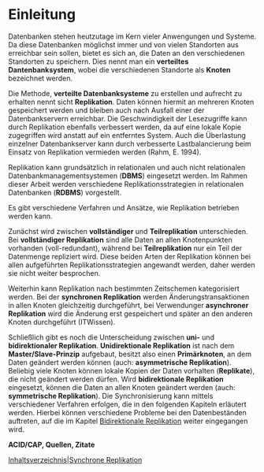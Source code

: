 # Einleitung

Datenbanken stehen heutzutage im Kern vieler Anwengungen und Systeme. Da diese Datenbanken möglichst immer und von vielen Standorten aus erreichbar sein sollen, bietet es sich an, die Daten an den verschiedenen Standorten zu speichern. Dies nennt man ein **verteiltes Dantenbanksystem**, wobei die verschiedenen Standorte als **Knoten** bezeichnet werden.

Die Methode, **verteilte Datenbanksysteme** zu erstellen und aufrecht zu erhalten nennt sicht **Replikation**. Daten können hiermit an mehreren Knoten gespeichert werden und bleiben auch nach Ausfall einer der Datenbankservern erreichbar. Die Geschwindigkeit der Lesezugriffe kann durch Replikation ebenfalls verbessert werden, da auf eine lokale Kopie zugegriffen wird anstatt auf ein entferntes System. Auch die Überlastung einzelner Datenbankserver kann durch verbesserte Lastbalancierung beim Einsatz von Replikation vermieden werden (Rahm, E. 1994).

Replikation kann grundsätzlich in relationalen und auch nicht relationalen Datenbankmanagementsystemen (**DBMS**) eingesetzt werden. Im Rahmen dieser Arbeit werden verschiedene Replikationsstrategien in relationalen Datenbanken (**RDBMS**) vorgestellt.

Es gibt verschiedene Verfahren und Ansätze, wie Replikation betrieben werden kann.

Zunächst wird zwischen **vollständiger** und **Teilreplikation** unterschieden. Bei **vollständiger Replikation** sind alle Daten an allen Knotenpunkten vorhanden (voll-redundant), während bei **Teilreplikation** nur ein Teil der Datenmenge repliziert wird. Diese beiden Arten der Replikation können bei allen aufgeführten Replikationsstrategien angewandt werden, daher werden sie nicht weiter besprochen.

Weiterhin kann Replikation nach bestimmten Zeitschemen kategorisiert werden. Bei der **synchronen Replikation** werden Änderungstransaktionen in allen Knoten gleichzeitig durchgeführt, bei Verwendunger **asynchroner Replikation** wird die Änderung erst gespeichert und später an den anderen Knoten durchgeführt  (ITWissen).

Schließlich gibt es noch die Unterscheidung zwischen **uni-** und **bidirektionaler Replikation**. **Unidirektionale Replikation** ist nach dem **Master/Slave-Prinzip** aufgebaut, besitzt also einen **Primärknoten**, an dem Daten geändert werden können (auch: **asymmetrische Replikation**). Beliebig viele Knoten können lokale Kopien der Daten vorhalten (**Replikate**), die nicht geändert werden dürfen. Wird **bidirektionale Replikation** eingesetzt, können die Daten an allen Knoten geändert werden (auch: **symmetrische Replikation**). Die Synchronisierung kann mittels verschiedener Verfahren erfolgen, die in den folgenden Kapiteln erläutert werden. Hierbei können verschiedene Probleme bei den Datenbeständen auftreten, auf die im Kapitel [Bidirektionale Replikation](06_peer_to_peer.md) weiter eingegangen wird.

**ACID/CAP, Quellen, Zitate**

[Inhaltsverzeichnis](02_toc.md)|[Synchrone Replikation]((04_synchronous_replication.md))